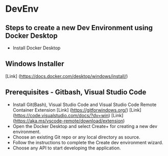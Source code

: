 # DevEnv
## Steps to create a new Dev Environment using Docker Desktop
* Install Docker Desktop  
## Windows Installer 
[Link] (https://docs.docker.com/desktop/windows/install/)
## Prerequisites - Gitbash, Visual Studio Code
* Install Git(Bash), Visual Studio Code and Visual Studio Code Remote Container Extension
[Link] (https://gitforwindows.org/)
[Link] (https://code.visualstudio.com/docs/?dv=win)
[Link] (https://aka.ms/vscode-remote/download/extension)
* Open the Docker Desktop and select Create+ for creating a new dev environment. 
* Choose an existing Git repo or any local directory as source. 
* Follow the instructions to complete the Create dev environment wizard. 
* Choose any API to start developing the application. 
